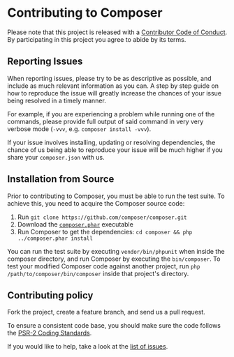 Contributing to Composer
========================

Please note that this project is released with a
[Contributor Code of Conduct](http://contributor-covenant.org/version/1/0/0/).
By participating in this project you agree to abide by its terms.

Reporting Issues
----------------

When reporting issues, please try to be as descriptive as possible, and include
as much relevant information as you can. A step by step guide on how to
reproduce the issue will greatly increase the chances of your issue being
resolved in a timely manner.

For example, if you are experiencing a problem while running one of the
commands, please provide full output of said command in very very verbose mode
(`-vvv`, e.g. `composer install -vvv`).

If your issue involves installing, updating or resolving dependencies, the
chance of us being able to reproduce your issue will be much higher if you
share your `composer.json` with us.

Installation from Source
------------------------

Prior to contributing to Composer, you must be able to run the test suite.
To achieve this, you need to acquire the Composer source code:

1. Run `git clone https://github.com/composer/composer.git`
2. Download the [`composer.phar`](https://getcomposer.org/composer.phar) executable
3. Run Composer to get the dependencies: `cd composer && php ../composer.phar install`

You can run the test suite by executing `vendor/bin/phpunit` when inside the
composer directory, and run Composer by executing the `bin/composer`. To test
your modified Composer code against another project, run `php
/path/to/composer/bin/composer` inside that project's directory.

Contributing policy
-------------------

Fork the project, create a feature branch, and send us a pull request.

To ensure a consistent code base, you should make sure the code follows
the [PSR-2 Coding Standards](http://www.php-fig.org/psr/psr-2/).

If you would like to help, take a look at the [list of issues](https://github.com/composer/composer/issues).
